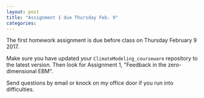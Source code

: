 ```yaml
---
layout: post
title: "Assignment 1 due Thursday Feb. 9"
categories:
---
```


The first homework assignment is due before class on Thursday February 9 2017.

Make sure you have updated your `ClimateModeling_courseware` repository to the latest version. Then look for Assignment 1, "Feedback in the zero-dimensional EBM".

Send questions by email or knock on my office door if you run into difficulties.
